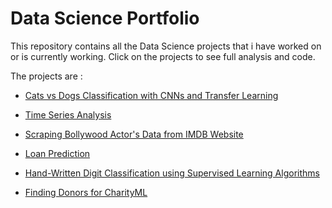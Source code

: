 # __Data Science Portfolio__

This repository contains all the Data Science projects that i have worked on or is currently working.
Click on the projects to see full analysis and code.


The projects are :

* [Cats vs Dogs Classification with CNNs and Transfer Learning](https://github.com/Aditya-Gupta1/Data-Science-Portfolio/tree/master/4%20-%20Cats%20vs%20Dogs%20Classification%20with%20CNNs%20and%20Transfer%20Learning)

* [Time Series Analysis](https://github.com/Aditya-Gupta1/Data-Science-Portfolio/tree/master/3%20-%20Time%20Series%20Analysis)

* [Scraping Bollywood Actor's Data from IMDB Website](https://github.com/Aditya-Gupta1/Data-Science-Portfolio/tree/master/6%20-%20Scraping%20Bollywood%20Actors%20Data%20from%20IMDB%20Website)

* [Loan Prediction](https://github.com/Aditya-Gupta1/Data-Science-Portfolio/tree/master/2%20-%20Loan%20Prediction)

* [Hand-Written Digit Classification using Supervised Learning Algorithms](https://github.com/Aditya-Gupta1/Data-Science-Portfolio/tree/master/5%20-%20Hand%20Written%20Digit%20Classification)

* [Finding Donors for CharityML](https://github.com/Aditya-Gupta1/Data-Science-Portfolio/tree/master/1%20-%20Finding%20Donors%20for%20CharityML)